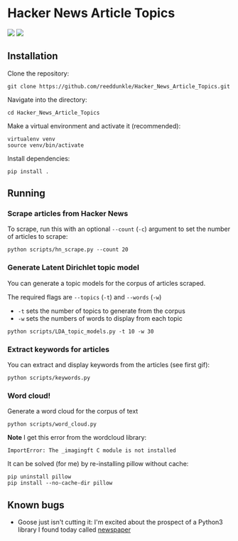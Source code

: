 # Hacker News Article Topics

<img src="http://i.imgur.com/TxS4faf.png" />

<img src="http://i.imgur.com/MppVw4T.gif" />


Installation
----

Clone the repository:

```
git clone https://github.com/reeddunkle/Hacker_News_Article_Topics.git
```

Navigate into the directory:

```
cd Hacker_News_Article_Topics
```

Make a virtual environment and activate it (recommended):

```
virtualenv venv
source venv/bin/activate
```

Install dependencies:

```
pip install .
```

Running
----

### Scrape articles from Hacker News

To scrape, run this with an optional `--count` (`-c`) argument to set the number of articles to scrape:

```
python scripts/hn_scrape.py --count 20
```

### Generate Latent Dirichlet topic model


You can generate a topic models for the corpus of articles scraped.

The required flags are `--topics` (`-t`) and `--words` (`-w`)

- `-t` sets the number of topics to generate from the corpus
- `-w` sets the numbers of words to display from each topic

```
python scripts/LDA_topic_models.py -t 10 -w 30
```

### Extract keywords for articles

You can extract and display keywords from the articles (see first gif):

```
python scripts/keywords.py
```

### Word cloud!

Generate a word cloud for the corpus of text

```
python scripts/word_cloud.py
```

**Note**
I get this error from the wordcloud library:

```
ImportError: The _imagingft C module is not installed
```

It can be solved (for me) by re-installing pillow without cache:

```
pip uninstall pillow
pip install --no-cache-dir pillow
```



Known bugs
----

- Goose just isn't cutting it: I'm excited about the prospect of a Python3 library I found today called [newspaper](https://github.com/codelucas/newspaper)
